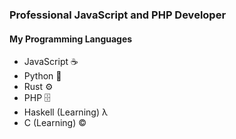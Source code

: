 ### Professional JavaScript and PHP Developer

#### My Programming Languages

- JavaScript ☕
- Python 🐍
- Rust ⚙️
- PHP 🗄️
- Haskell (Learning) λ
- C (Learning) ©️

<div style="display: grid; grid-template-columns: 1fr 1fr; gap: 1rem;">
<img src="http://github-readme-streak-stats.herokuapp.com/?user=morrig-n&theme=jolly&hide_border=true&date_format=M%20j%5B%2C%20Y%5D" alt="" />
<img src="https://github-readme-stats.vercel.app/api?username=morrig-n&theme=radical&count_private=true&show_icons=true" alt="" />
</div>
